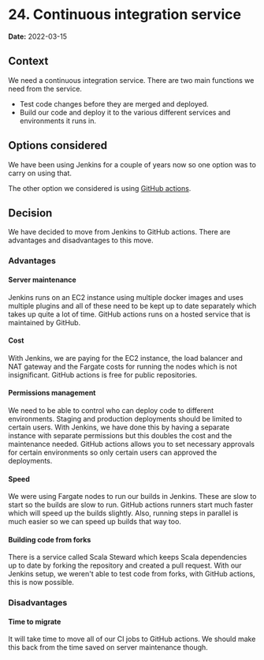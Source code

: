 # 24. Continuous integration service

**Date:** 2022-03-15

## Context
We need a continuous integration service. There are two main functions we need from the service.
* Test code changes before they are merged and deployed.
* Build our code and deploy it to the various different services and environments it runs in.

## Options considered
We have been using Jenkins for a couple of years now so one option was to carry on using that.

The other option we considered is using [GitHub actions](https://docs.github.com/en/actions).

## Decision
We have decided to move from Jenkins to GitHub actions. There are advantages and disadvantages to this move.

### Advantages

#### Server maintenance
Jenkins runs on an EC2 instance using multiple docker images and uses multiple plugins and all of these need to be kept up to date separately which takes up quite a lot of time. 
GitHub actions runs on a hosted service that is maintained by GitHub.

#### Cost
With Jenkins, we are paying for the EC2 instance, the load balancer and NAT gateway and the Fargate costs for running the nodes which is not insignificant. 
GitHub actions is free for public repositories.

#### Permissions management
We need to be able to control who can deploy code to different environments. Staging and production deployments should be limited to certain users. 
With Jenkins, we have done this by having a separate instance with separate permissions but this doubles the cost and the maintenance needed. 
GitHub actions allows you to set necessary approvals for certain environments so only certain users can approved the deployments.

#### Speed
We were using Fargate nodes to run our builds in Jenkins. These are slow to start so the builds are slow to run. 
GitHub actions runners start much faster which will speed up the builds slightly.
Also, running steps in parallel is much easier so we can speed up builds that way too.

#### Building code from forks
There is a service called Scala Steward which keeps Scala dependencies up to date by forking the repository and created a pull request. 
With our Jenkins setup, we weren't able to test code from forks, with GitHub actions, this is now possible.

### Disadvantages
#### Time to migrate
It will take time to move all of our CI jobs to GitHub actions. We should make this back from the time saved on server maintenance though.
